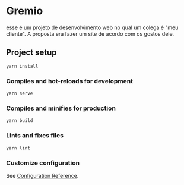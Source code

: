 # Gremio
esse é um projeto de desenvolvimento web no qual um colega é "meu cliente". A proposta era fazer um site de acordo com os gostos dele.

## Project setup
```
yarn install
```

### Compiles and hot-reloads for development
```
yarn serve
```

### Compiles and minifies for production
```
yarn build
```

### Lints and fixes files
```
yarn lint
```

### Customize configuration
See [Configuration Reference](https://cli.vuejs.org/config/).
